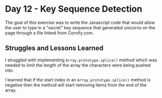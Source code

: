 # Day 12 - Key Sequence Detection
The goal of this exercise was to write the Javascript code that would allow the user to type in a "secret" key sequence that generated unicorns on the page through a file linked from Cornify.com.

## Struggles and Lessons Learned
I struggled with implementing `Array.prototype.splice()` method which was needed to limit the length of the array the characters were being pushed into. 

I learned that if the start index in an `Array.prototype.splice()` method is negative then the method will start removing items from the end of the array.

